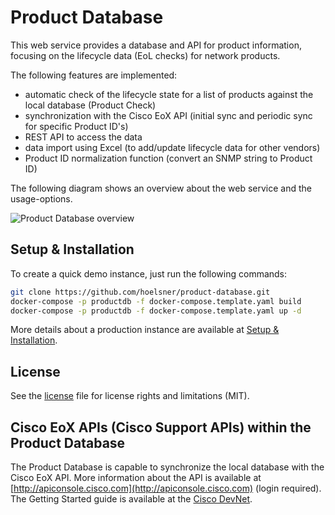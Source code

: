 
# Product Database

This web service provides a database and API for product information, focusing on the lifecycle data (EoL checks) for network products. 

The following features are implemented:

* automatic check of the lifecycle state for a list of products against the local database (Product Check)
* synchronization with the Cisco EoX API (initial sync and periodic sync for specific Product ID's)
* REST API to access the data
* data import using Excel (to add/update lifecycle data for other vendors)
* Product ID normalization function (convert an SNMP string to Product ID)

The following diagram shows an overview about the web service and the usage-options.

![Product Database overview](static/images/overview.png)

## Setup & Installation

To create a quick demo instance, just run the following commands:

```bash
git clone https://github.com/hoelsner/product-database.git
docker-compose -p productdb -f docker-compose.template.yaml build
docker-compose -p productdb -f docker-compose.template.yaml up -d
```

More details about a production instance are available at [Setup & Installation](docs/SETUP.md).

## License

See the [license](LICENSE.md) file for license rights and limitations (MIT).

## Cisco EoX APIs (Cisco Support APIs) within the Product Database

The Product Database is capable to synchronize the local database with the Cisco EoX API. More information about the API is available at [http://apiconsole.cisco.com](http://apiconsole.cisco.com) (login required). The Getting Started guide is available at the [Cisco DevNet](https://developer.cisco.com/docs/support-apis/#!introduction-to-cisco-support-apis/introduction-to-cisco-support-apis).